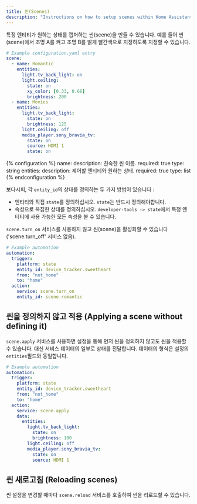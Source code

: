 ```yaml
---
title: 씬(Scenes)
description: "Instructions on how to setup scenes within Home Assistant."
---
```


특정 엔티티가 원하는 상태를 캡처하는 씬(scene)을 만들 수 있습니다. 예를 들어 씬(scene)에서 조명 A를 켜고 조명 B를 밝게 빨간색으로 지정하도록 지정할 수 있습니다.

```yaml
# Example configuration.yaml entry
scene:
  - name: Romantic
    entities:
      light.tv_back_light: on
      light.ceiling:
        state: on
        xy_color: [0.33, 0.66]
        brightness: 200
  - name: Movies
    entities:
      light.tv_back_light:
        state: on
        brightness: 125
      light.ceiling: off
      media_player.sony_bravia_tv:
        state: on
        source: HDMI 1
        state: on
```

{% configuration %}
name:
  description: 친숙한 씬 이름.
  required: true
  type: string
entities:
  description: 제어할 엔티티와 원하는 상태.
  required: true
  type: list
{% endconfiguration %}

보다시피, 각 `entity_id`의 상태를 정의하는 두 가지 방법이 있습니다 :

- 엔티티와 직접 `state`를 정의하십시오. `state`는 반드시 정의해야합니다.
- 속성으로 복잡한 상태를 정의하십시오. `developer-tools -> state`에서 특정 엔티티에 사용 가능한 모든 속성을 볼 수 있습니다.

`scene.turn_on` 서비스를 사용하지 않고 씬(scene)을 활성화할 수 있습니다 ('scene.turn_off' 서비스 없음).

```yaml
# Example automation
automation:
  trigger:
    platform: state
    entity_id: device_tracker.sweetheart
    from: "not_home"
    to: "home"
  action:
    service: scene.turn_on
    entity_id: scene.romantic
```

## 씬을 정의하지 않고 적용 (Applying a scene without defining it)

`scene.apply` 서비스를 사용하면 설정을 통해 먼저 씬을 정의하지 않고도 씬을 적용할 수 있습니다. 대신 서비스 데이터의 일부로 상태를 전달합니다. 데이터의 형식은 설정의 `entities`필드와 동일합니다.

```yaml
# Example automation
automation:
  trigger:
    platform: state
    entity_id: device_tracker.sweetheart
    from: "not_home"
    to: "home"
  action:
    service: scene.apply
    data:
      entities:
        light.tv_back_light:
          state: on
          brightness: 100
        light.ceiling: off
        media_player.sony_bravia_tv:
          state: on
          source: HDMI 1
```

## 씬 새로고침 (Reloading scenes)

씬 설정을 변경할 때마다 `scene.reload` 서비스를 호출하여 씬을 리로드할 수 있습니다.